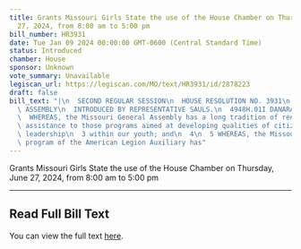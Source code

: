 ```yaml
---
title: Grants Missouri Girls State the use of the House Chamber on Thursday, June
  27, 2024, from 8:00 am to 5:00 pm
bill_number: HR3931
date: Tue Jan 09 2024 00:00:00 GMT-0600 (Central Standard Time)
status: Introduced
chamber: House
sponsor: Unknown
vote_summary: Unavailable
legiscan_url: https://legiscan.com/MO/text/HR3931/id/2878223
draft: false
bill_text: "|\n  SECOND REGULAR SESSION\n  HOUSE RESOLUTION NO. 3931\n  102ND GENERAL\
  \ ASSEMBLY\n  INTRODUCED BY REPRESENTATIVE SAULS.\n  4948H.01I DANARADEMANMILLER,ChiefClerk\n\
  \  WHEREAS, the Missouri General Assembly has a long tradition of rendering\n  2\
  \ assistance to those programs aimed at developing qualities of citizenship and\
  \ leadership\n  3 within our youth; and\n  4\n  5 WHEREAS, the Missouri Girls State\
  \ program of the American Legion Auxiliary has"
---
```

Grants Missouri Girls State the use of the House Chamber on Thursday, June 27, 2024, from 8:00 am to 5:00 pm

---

## Read Full Bill Text

You can view the full text [here](https://legiscan.com/MO/text/HR3931/id/2878223).
